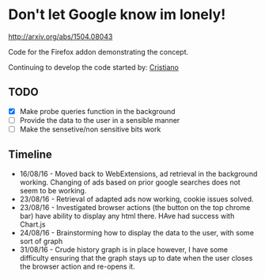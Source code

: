 # Don't let Google know im lonely!

http://arxiv.org/abs/1504.08043

Code for the Firefox addon demonstrating the concept.

Continuing to develop the code started by: [Cristiano](https://github.com/guimarac)

## TODO

- [x] Make probe queries function in the background
- [ ] Provide the data to the user in a sensible manner
- [ ] Make the sensetive/non sensitive bits work

## Timeline


- 16/08/16 - Moved back to WebExtensions, ad retrieval in the background working. Changing of ads based on prior google searches does not seem to be working.
- 23/08/16 -  Retrieval of adapted ads now working, cookie issues solved.
- 23/08/16 - Investigated browser actions (the button on the top chrome bar) have ability to display any html there. HAve had success with Chart.js
- 24/08/16 -  Brainstorming how to display the data to the user, with some sort of graph
- 31/08/16 - Crude history graph is in place however, I have some difficulty ensuring that the graph stays up to date when the user closes the browser action and re-opens it.

